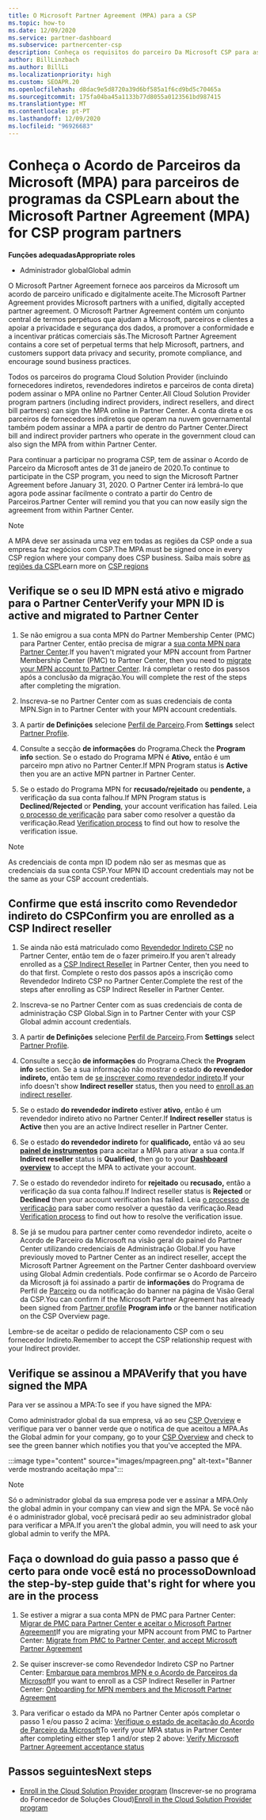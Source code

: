 ```yaml
---
title: O Microsoft Partner Agreement (MPA) para a CSP
ms.topic: how-to
ms.date: 12/09/2020
ms.service: partner-dashboard
ms.subservice: partnercenter-csp
description: Conheça os requisitos do parceiro Da Microsoft CSP para assinar e verificar este Acordo de Parceiro microsoft unificado e aceite digitalmente (MPA).
author: BillLinzbach
ms.author: BillLi
ms.localizationpriority: high
ms.custom: SEOAPR.20
ms.openlocfilehash: d8dac9e5d8720a39d6bf585a1f6cd9bd5c70465a
ms.sourcegitcommit: 175fa04ba45a1133b77d8055a0123561bd987415
ms.translationtype: MT
ms.contentlocale: pt-PT
ms.lasthandoff: 12/09/2020
ms.locfileid: "96926683"
---
```

# <a name="learn-about-the-microsoft-partner-agreement-mpa-for-csp-program-partners"></a><span data-ttu-id="a96a0-103">Conheça o Acordo de Parceiros da Microsoft (MPA) para parceiros de programas da CSP</span><span class="sxs-lookup"><span data-stu-id="a96a0-103">Learn about the Microsoft Partner Agreement (MPA) for CSP program partners</span></span>

<span data-ttu-id="a96a0-104">**Funções adequadas**</span><span class="sxs-lookup"><span data-stu-id="a96a0-104">**Appropriate roles**</span></span>

- <span data-ttu-id="a96a0-105">Administrador global</span><span class="sxs-lookup"><span data-stu-id="a96a0-105">Global admin</span></span>

<span data-ttu-id="a96a0-106">O Microsoft Partner Agreement fornece aos parceiros da Microsoft um acordo de parceiro unificado e digitalmente aceite.</span><span class="sxs-lookup"><span data-stu-id="a96a0-106">The Microsoft Partner Agreement provides Microsoft partners with a unified, digitally accepted partner agreement.</span></span> <span data-ttu-id="a96a0-107">O Microsoft Partner Agreement contém um conjunto central de termos perpétuos que ajudam a Microsoft, parceiros e clientes a apoiar a privacidade e segurança dos dados, a promover a conformidade e a incentivar práticas comerciais sãs.</span><span class="sxs-lookup"><span data-stu-id="a96a0-107">The Microsoft Partner Agreement contains a core set of perpetual terms that help Microsoft, partners, and customers support data privacy and security, promote compliance, and encourage sound business practices.</span></span>

<span data-ttu-id="a96a0-108">Todos os parceiros do programa Cloud Solution Provider (incluindo fornecedores indiretos, revendedores indiretos e parceiros de conta direta) podem assinar o MPA online no Partner Center.</span><span class="sxs-lookup"><span data-stu-id="a96a0-108">All Cloud Solution Provider program partners (including indirect providers, indirect resellers, and direct bill partners) can sign the MPA online in Partner Center.</span></span> <span data-ttu-id="a96a0-109">A conta direta e os parceiros de fornecedores indiretos que operam na nuvem governamental também podem assinar a MPA a partir de dentro do Partner Center.</span><span class="sxs-lookup"><span data-stu-id="a96a0-109">Direct bill and indirect provider partners who operate in the government cloud can also sign the MPA from within Partner Center.</span></span>

<span data-ttu-id="a96a0-110">Para continuar a participar no programa CSP, tem de assinar o Acordo de Parceiro da Microsoft antes de 31 de janeiro de 2020.</span><span class="sxs-lookup"><span data-stu-id="a96a0-110">To continue to participate in the CSP program, you need to sign the Microsoft Partner Agreement before January 31, 2020.</span></span> <span data-ttu-id="a96a0-111">O Partner Center irá lembrá-lo que agora pode assinar facilmente o contrato a partir do Centro de Parceiros.</span><span class="sxs-lookup"><span data-stu-id="a96a0-111">Partner Center will remind you that you can now easily sign the agreement from within Partner Center.</span></span>

>[!NOTE]
><span data-ttu-id="a96a0-112">A MPA deve ser assinada uma vez em todas as regiões da CSP onde a sua empresa faz negócios com CSP.</span><span class="sxs-lookup"><span data-stu-id="a96a0-112">The MPA must be signed once in every CSP region where your company does CSP business.</span></span> <span data-ttu-id="a96a0-113">Saiba mais sobre [as regiões da CSP](regional-authorization-overview.md)</span><span class="sxs-lookup"><span data-stu-id="a96a0-113">Learn more on [CSP regions](regional-authorization-overview.md)</span></span> 

## <a name="verify-your-mpn-id-is-active-and-migrated-to-partner-center"></a><span data-ttu-id="a96a0-114">Verifique se o seu ID MPN está ativo e migrado para o Partner Center</span><span class="sxs-lookup"><span data-stu-id="a96a0-114">Verify your MPN ID is active and migrated to Partner Center</span></span>

1. <span data-ttu-id="a96a0-115">Se não emigrou a sua conta MPN do Partner Membership Center (PMC) para Partner Center, então precisa de migrar a [sua conta MPN para Partner Center](move-pmc-pc-map.md).</span><span class="sxs-lookup"><span data-stu-id="a96a0-115">If you haven't migrated your MPN account from Partner Membership Center (PMC) to Partner Center, then you need to [migrate your MPN account to Partner Center](move-pmc-pc-map.md).</span></span> <span data-ttu-id="a96a0-116">Irá completar o resto dos passos após a conclusão da migração.</span><span class="sxs-lookup"><span data-stu-id="a96a0-116">You will complete the rest of the steps after completing the migration.</span></span> 

1. <span data-ttu-id="a96a0-117">Inscreva-se no Partner Center com as suas credenciais de conta MPN.</span><span class="sxs-lookup"><span data-stu-id="a96a0-117">Sign in to Partner Center with your MPN account credentials.</span></span>
 
1. <span data-ttu-id="a96a0-118">A partir **de Definições** selecione [Perfil de Parceiro](https://partner.microsoft.com/pcv/accountsettings/connectedpartnerprofile).</span><span class="sxs-lookup"><span data-stu-id="a96a0-118">From **Settings** select [Partner Profile](https://partner.microsoft.com/pcv/accountsettings/connectedpartnerprofile).</span></span>

1. <span data-ttu-id="a96a0-119">Consulte a secção **de informações** do Programa.</span><span class="sxs-lookup"><span data-stu-id="a96a0-119">Check the **Program info** section.</span></span> <span data-ttu-id="a96a0-120">Se o estado do Programa MPN é **Ativo,** então é um parceiro mpn ativo no Partner Center.</span><span class="sxs-lookup"><span data-stu-id="a96a0-120">If MPN Program status is **Active** then you are an active MPN partner in Partner Center.</span></span>
 
1. <span data-ttu-id="a96a0-121">Se o estado do Programa MPN for **recusado/rejeitado** ou **pendente,** a verificação da sua conta falhou.</span><span class="sxs-lookup"><span data-stu-id="a96a0-121">If MPN Program status is **Declined/Rejected** or **Pending**, your account verification has failed.</span></span> <span data-ttu-id="a96a0-122">Leia [o processo de verificação](verification-responses.md) para saber como resolver a questão da verificação.</span><span class="sxs-lookup"><span data-stu-id="a96a0-122">Read [Verification process](verification-responses.md) to find out how to resolve the verification issue.</span></span>



>[!NOTE]
><span data-ttu-id="a96a0-123">As credenciais de conta mpn ID podem não ser as mesmas que as credenciais da sua conta CSP.</span><span class="sxs-lookup"><span data-stu-id="a96a0-123">Your MPN ID account credentials may not be the same as your CSP account credentials.</span></span>

## <a name="confirm-you-are-enrolled-as-a-csp-indirect-reseller"></a><span data-ttu-id="a96a0-124">Confirme que está inscrito como Revendedor indireto do CSP</span><span class="sxs-lookup"><span data-stu-id="a96a0-124">Confirm you are enrolled as a CSP Indirect reseller</span></span>

1. <span data-ttu-id="a96a0-125">Se ainda não está matriculado como [Revendedor Indireto CSP](enrolling-in-the-csp-program.md)  no Partner Center, então tem de o fazer primeiro.</span><span class="sxs-lookup"><span data-stu-id="a96a0-125">If you aren't already enrolled as a [CSP Indirect Reseller](enrolling-in-the-csp-program.md)  in Partner Center, then you need to do that first.</span></span> <span data-ttu-id="a96a0-126">Complete o resto dos passos após a inscrição como Revendedor Indireto CSP no Partner Center.</span><span class="sxs-lookup"><span data-stu-id="a96a0-126">Complete the rest of the steps after enrolling as CSP Indirect Reseller in Partner Center.</span></span>

1. <span data-ttu-id="a96a0-127">Inscreva-se no Partner Center com as suas credenciais de conta de administração CSP Global.</span><span class="sxs-lookup"><span data-stu-id="a96a0-127">Sign in to Partner Center with your CSP Global admin account credentials.</span></span>

1. <span data-ttu-id="a96a0-128">A partir **de Definições** selecione [Perfil de Parceiro](https://partner.microsoft.com/pcv/accountsettings/partnerprofile).</span><span class="sxs-lookup"><span data-stu-id="a96a0-128">From **Settings** select [Partner Profile](https://partner.microsoft.com/pcv/accountsettings/partnerprofile).</span></span>

1. <span data-ttu-id="a96a0-129">Consulte a secção **de informações** do Programa.</span><span class="sxs-lookup"><span data-stu-id="a96a0-129">Check the **Program info** section.</span></span> <span data-ttu-id="a96a0-130">Se a sua informação não mostrar o estado **do revendedor indireto,** então tem de [se inscrever como revendedor indireto](https://partner.microsoft.com/cloud-solution-provider/whats-required).</span><span class="sxs-lookup"><span data-stu-id="a96a0-130">If your info doesn't show **Indirect reseller** status, then you need to [enroll as an indirect reseller](https://partner.microsoft.com/cloud-solution-provider/whats-required).</span></span>

1. <span data-ttu-id="a96a0-131">Se o estado  **do revendedor indireto** estiver **ativo,** então é um revendedor indireto ativo no Partner Center.</span><span class="sxs-lookup"><span data-stu-id="a96a0-131">If  **Indirect reseller** status is **Active** then you are an active Indirect reseller in Partner Center.</span></span>
 
4. <span data-ttu-id="a96a0-132">Se o estado  **do revendedor indireto** for **qualificado,** então vá ao seu [**painel de instrumentos**](https://partner.microsoft.com/pcv/dashboard/overview) para aceitar a MPA para ativar a sua conta.</span><span class="sxs-lookup"><span data-stu-id="a96a0-132">If  **Indirect reseller** status is **Qualified**, then go to your [**Dashboard overview**](https://partner.microsoft.com/pcv/dashboard/overview) to accept the MPA to activate your account.</span></span>
 
1. <span data-ttu-id="a96a0-133">Se o estado do revendedor indireto for **rejeitado** ou **recusado,** então a verificação da sua conta falhou.</span><span class="sxs-lookup"><span data-stu-id="a96a0-133">If Indirect reseller status is **Rejected** or **Declined** then your account verification has failed.</span></span> <span data-ttu-id="a96a0-134">Leia [o processo de verificação](verification-responses.md) para saber como resolver a questão da verificação.</span><span class="sxs-lookup"><span data-stu-id="a96a0-134">Read [Verification process](verification-responses.md) to find out how to resolve the verification issue.</span></span>

1. <span data-ttu-id="a96a0-135">Se já se mudou para partner center como revendedor indireto, aceite o Acordo de Parceiro da Microsoft na visão geral do painel do Partner Center utilizando credenciais de Administração Global.</span><span class="sxs-lookup"><span data-stu-id="a96a0-135">If you have previously moved to Partner Center as an indirect reseller, accept the Microsoft Partner Agreement on the Partner Center dashboard overview using Global Admin credentials.</span></span> <span data-ttu-id="a96a0-136">Pode confirmar se o Acordo de Parceiro da Microsoft já foi assinado a partir de **informações** do Programa de Perfil de [Parceiro](https://partner.microsoft.com/pcv/accountsettings/partnerprofile) ou da notificação do banner na página de Visão Geral da CSP.</span><span class="sxs-lookup"><span data-stu-id="a96a0-136">You can confirm if the Microsoft Partner Agreement has already been signed from [Partner profile](https://partner.microsoft.com/pcv/accountsettings/partnerprofile) **Program info** or the banner notification on the CSP Overview page.</span></span>

<span data-ttu-id="a96a0-137">Lembre-se de aceitar o pedido de relacionamento CSP com o seu fornecedor Indireto.</span><span class="sxs-lookup"><span data-stu-id="a96a0-137">Remember to accept the CSP relationship request with your Indirect provider.</span></span>

## <a name="verify-that-you-have-signed-the-mpa"></a><span data-ttu-id="a96a0-138">Verifique se assinou a MPA</span><span class="sxs-lookup"><span data-stu-id="a96a0-138">Verify that you have signed the MPA</span></span>

<span data-ttu-id="a96a0-139">Para ver se assinou a MPA:</span><span class="sxs-lookup"><span data-stu-id="a96a0-139">To see if you have signed the MPA:</span></span>

 <span data-ttu-id="a96a0-140">Como administrador global da sua empresa, vá ao seu [CSP Overview](https://partner.microsoft.com/pcv/dashboard/overview) e verifique para ver o banner verde que o notifica de que aceitou a MPA.</span><span class="sxs-lookup"><span data-stu-id="a96a0-140">As the Global admin for your company, go to your [CSP Overview](https://partner.microsoft.com/pcv/dashboard/overview) and check to see the green banner which notifies you that you've accepted the MPA.</span></span>

 
:::image type="content" source="images/mpagreen.png" alt-text="Banner verde mostrando aceitação mpa":::

>[!NOTE]
><span data-ttu-id="a96a0-142">Só o administrador global da sua empresa pode ver e assinar a MPA.</span><span class="sxs-lookup"><span data-stu-id="a96a0-142">Only the global admin in your company can view and sign the MPA.</span></span> <span data-ttu-id="a96a0-143">Se você não é o administrador global, você precisará pedir ao seu administrador global para verificar a MPA.</span><span class="sxs-lookup"><span data-stu-id="a96a0-143">If you aren't the global admin, you will need to ask your global admin to verify the MPA.</span></span>


## <a name="download-the-step-by-step-guide-thats-right-for-where-you-are-in-the-process"></a><span data-ttu-id="a96a0-144">Faça o download do guia passo a passo que é certo para onde você está no processo</span><span class="sxs-lookup"><span data-stu-id="a96a0-144">Download the step-by-step guide that's right for where you are in the process</span></span>

1. <span data-ttu-id="a96a0-145">Se estiver a migrar a sua conta MPN de PMC para Partner Center: [Migrar de PMC para Partner Center e aceitar o Microsoft Partner Agreement](https://assetsprod.microsoft.com/mpn/migrate-pmc-pc-mpa-guide.pptx)</span><span class="sxs-lookup"><span data-stu-id="a96a0-145">If you are migrating your MPN account from PMC to Partner Center: [Migrate from PMC to Partner Center, and accept Microsoft Partner Agreement](https://assetsprod.microsoft.com/mpn/migrate-pmc-pc-mpa-guide.pptx)</span></span>

2. <span data-ttu-id="a96a0-146">Se quiser inscrever-se como Revendedor Indireto CSP no Partner Center: [Embarque para membros MPN e o Acordo de Parceiros da Microsoft](https://assetsprod.microsoft.com/mpn/onboard-pc-csp-mpn-mpa-guide.pptx)</span><span class="sxs-lookup"><span data-stu-id="a96a0-146">If you want to enroll as a CSP Indirect Reseller in Partner Center: [Onboarding for MPN members and the Microsoft Partner Agreement](https://assetsprod.microsoft.com/mpn/onboard-pc-csp-mpn-mpa-guide.pptx)</span></span>

3. <span data-ttu-id="a96a0-147">Para verificar o estado da MPA no Partner Center após completar o passo 1 e/ou passo 2 acima: [Verifique o estado de aceitação do Acordo de Parceiro da Microsoft](https://assetsprod.microsoft.com/mpn/verify-mpa-acceptance-status.pptx)</span><span class="sxs-lookup"><span data-stu-id="a96a0-147">To verify your MPA status in Partner Center after completing either step 1 and/or step 2 above: [Verify Microsoft Partner Agreement acceptance status](https://assetsprod.microsoft.com/mpn/verify-mpa-acceptance-status.pptx)</span></span>
 
## <a name="next-steps"></a><span data-ttu-id="a96a0-148">Passos seguintes</span><span class="sxs-lookup"><span data-stu-id="a96a0-148">Next steps</span></span>

- <span data-ttu-id="a96a0-149">[Enroll in the Cloud Solution Provider program](enrolling-in-the-csp-program.md) (Inscrever-se no programa do Fornecedor de Soluções Cloud)</span><span class="sxs-lookup"><span data-stu-id="a96a0-149">[Enroll in the Cloud Solution Provider program](enrolling-in-the-csp-program.md)</span></span>

